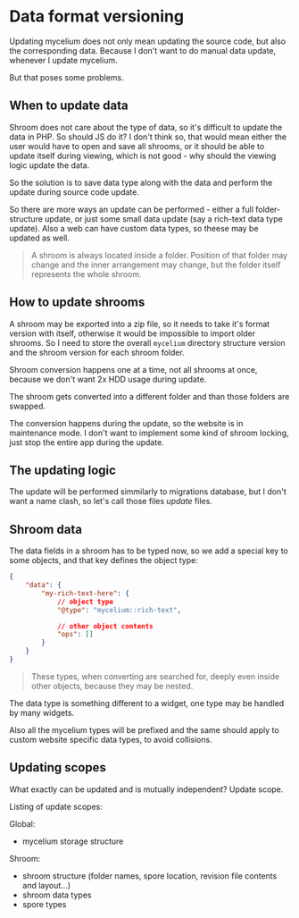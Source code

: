 Data format versioning
======================

Updating mycelium does not only mean updating the source code, but also the corresponding data. Because I don't want to do manual data update, whenever I update mycelium.

But that poses some problems.


## When to update data

Shroom does not care about the type of data, so it's difficult to update the data in PHP. So should JS do it? I don't think so, that would mean either the user would have to open and save all shrooms, or it should be able to update itself during viewing, which is not good - why should the viewing logic update the data.

So the solution is to save data type along with the data and perform the update during source code update.

So there are more ways an update can be performed - either a full folder-structure update, or just some small data update (say a rich-text data type update). Also a web can have custom data types, so theese may be updated as well.

> A shroom is always located inside a folder. Position of that folder may change and the inner arrangement may change, but the folder itself represents the whole shroom.


## How to update shrooms

A shroom may be exported into a zip file, so it needs to take it's format version with itself, otherwise it would be impossible to import older shrooms. So I need to store the overall `mycelium` directory structure version and the shroom version for each shroom folder.

Shroom conversion happens one at a time, not all shrooms at once, because we don't want 2x HDD usage during update.

The shroom gets converted into a different folder and than those folders are swapped.

The conversion happens during the update, so the website is in maintenance mode. I don't want to implement some kind of shroom locking, just stop the entire app during the update.


## The updating logic

The update will be performed simmilarly to migrations database, but I don't want a name clash, so let's call those files *update* files.


## Shroom data

The data fields in a shroom has to be typed now, so we add a special key to some objects, and that key defines the object type:

```json
{
    "data": {
        "my-rich-text-here": {
            // object type
            "@type": "mycelium::rich-text",

            // other object contents
            "ops": []
        }
    }
}
```

> These types, when converting are searched for, deeply even inside other objects, because they may be nested.

The data type is something different to a widget, one type may be handled by many widgets.

Also all the mycelium types will be prefixed and the same should apply to custom website specific data types, to avoid collisions.


## Updating scopes

What exactly can be updated and is mutually independent? Update scope.

Listing of update scopes:

Global:
- mycelium storage structure

Shroom:
- shroom structure (folder names, spore location, revision file contents and layout...)
- shroom data types
- spore types